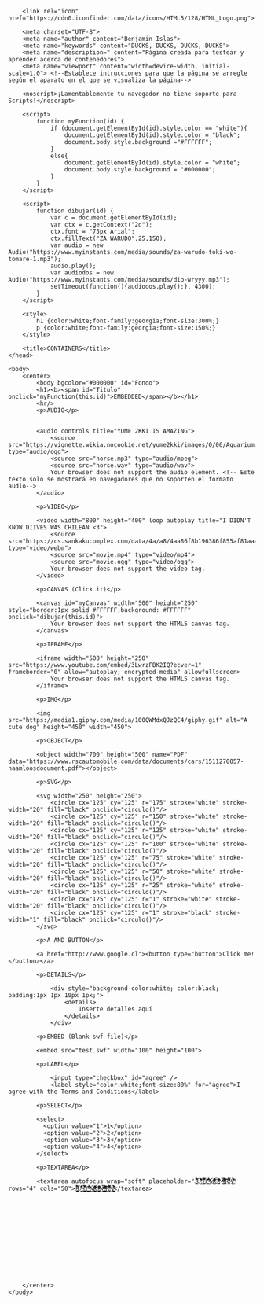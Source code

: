 <!DOCTYPE html> <!--Los documentos HTML5 comienzan con esta declaración-->

<!-- 
Existen varias instrucciones nuevas en HTML5, tales como:
<article>: Define un artículo.
<aside>: Define contenido aparte (A un lado?) del contenido normal de la página. 
<audio>: Define contenido de audio.
<canvas>: Usado para dibujar gráficos vía scripts.
<datalist>: Especifica una lista de opciones predefinidas o de input.
<details>: Define detalles de un elemento.
<embed>: Define contenedores para una aplicación externa no-HTML.
<footer>: Define un pie de página. 
<header>: Define un encabezado.
<nav>: Define una sección de navegación.
<output>: Representa el resultado de una operación realizada por un script.
<progress>: Representa el progreso de una tarea.
<section>: Define una sección de un documento.
<video>: Define contenido video.
Cabe destacar que el sistema de codificación de carácteres estándar es UTF-8.
Entre las cosas nuevas que encontramos en HTML5 están:
Nuevos tipos de campos "input" (search, email, url, tel, number, range, date, month, week, time, datetime, datetime-local, color)
Métodos PUT and DELETE.
Drag and Drop.
Audio y video.
Aplicaciones web offline.
Historial.
Almacenamiento local.
Geolocalización.
Mensajería web.
Entre otros.	
-->

<!--
HTML5 introduce siete nuevos tipos de contenedores:
	Metadata: Prepara la presentación o el comportamiento del documento y su contenido. Se encuentra en el HEAD del documento. Entre los elementos ocupados por este contenedor están:
					
		Base: Establece un URL objetivo para todos los links relativos del documento.
		Link: Define una relación entre un documento y un recurso externo.
					
		Meta: Define metadatos usados por un documento HTML. Usualmente se ocupa para describir la página (Autor, palabras claves que ayuden a buscar la página, entre otros).
		Noscript: Define contenido alternativo para navegadores que no tienen soporte de scripts.
		Script: Define contenidos script. Puede usarse también en body.
					
		Style: Define información de estilo del documento. 
					
		Title: Define un titulo para la página.
				
	Embedded: Contenido que importa recursos al documento.
		Audio: Define contenido de sonido. Sopota tres formatos: MP3, WAV Y OGG.
		Video: Define contenido de video. Soporta mp4, webm y ogg.
		Canvas: Usado para dibujar gráficos vía scripts.
		iFrame: Define un "Inline Frame", es decir, un documento HTML dentro de otro. Sirve con documentos, páginas y videos de youtube.
		Img: Define una imagen.
		Math: Usado para expresar y visualizar expresiones matemáticas. Tristemente, no funciona en chrome.
		Object: Define un elemento multimedia tal como audio, video, flash, pdf, entre otros.
		Svg: Define gráficos svg, es decir, gráficos 2D.
				
	Interactive: Contenido creado para la interacción con el usuario.
		
		A: Define un hipertexto.
		Button: Define un botón.
		Details: Crea una ventana con detalles.
		Embed: Define un contenedor de una animación flash.
		Label: Es usado en conjunto con los elementos "form". Es texto que va específicamente con la form.
		Select: Usado para crear listas desplegables.
		Textarea: Usado para crear contenedores que admiten infinitas lineas de texto. Se pueden limitar con el atributo "maxlenght".
		También se incluyen audio, video, iframe, img, object, input.
		
	Heading:
				
	Phrasing:
				
	Flow:
				
	Sectioning:
El objetivo de estos es hacer la página más entendible y ordenada tanto para quien la usa como para el que la diseña.
-->

<html>
	<head>
		<base href="www.google.cl"> 

		<link rel="icon" href="https://cdn0.iconfinder.com/data/icons/HTML5/128/HTML_Logo.png">

		<meta charset="UTF-8"> 
		<meta name="author" content="Benjamin Islas"> 
		<meta name="keywords" content="DUCKS, DUCKS, DUCKS, DUCKS"> 
		<meta name="description=" content="Página creada para testear y aprender acerca de contenedores"> 
		<meta name="viewport" content="width=device-width, initial-scale=1.0"> <!--Establece intrucciones para que la página se arregle según el aparato en el que se visualiza la página-->

		<noscript>¡Lamentablemente tu navegador no tiene soporte para Scripts!</noscript>

		<script>
			function myFunction(id) {
				if (document.getElementById(id).style.color == "white"){
				    document.getElementById(id).style.color = "black";
				    document.body.style.background ="#FFFFFF";
				}
				else{
				    document.getElementById(id).style.color = "white";
				    document.body.style.background = "#000000";					
				}
			}
		</script>	

		<script>
			function dibujar(id) {
				var c = document.getElementById(id);
				var ctx = c.getContext("2d");
				ctx.font = "75px Arial";
				ctx.fillText("ZA WARUDO",25,150);
				var audio = new Audio("https://www.myinstants.com/media/sounds/za-warudo-toki-wo-tomare-1.mp3");
				audio.play();
				var audiodos = new Audio("https://www.myinstants.com/media/sounds/dio-wryyy.mp3");			
				setTimeout(function(){audiodos.play();}, 4300);
			}
		</script>		

		<style>
			h1 {color:white;font-family:georgia;font-size:300%;}
			p {color:white;font-family:georgia;font-size:150%;}
		</style>

		<title>CONTAINERS</title>
	</head>

	<body>
		<center>
			<body bgcolor="#000000" id="Fondo">			
			<h1><b><span id="Titulo" onclick="myFunction(this.id)">EMBEDDED</span></b></h1>
			<hr/>
			<p>AUDIO</p>


			<audio controls title="YUME 2KKI IS AMAZING">
				<source src="https://vignette.wikia.nocookie.net/yume2kki/images/0/06/Aquarium.ogg" type="audio/ogg">
				<source src="horse.mp3" type="audio/mpeg"> 
				<source src="horse.wav" type="audio/wav">
				Your browser does not support the audio element. <!-- Este texto solo se mostrará en navegadores que no soporten el formato audio-->
			</audio>

			<p>VIDEO</p>

			<video width="800" height="400" loop autoplay title="I DIDN'T KNOW DIIVES WAS CHILEAN <3"> 
				<source src="https://cs.sankakucomplex.com/data/4a/a8/4aa86f8b196386f855af81aaa05b9da2.webm" type="video/webm">
				<source src="movie.mp4" type="video/mp4">
				<source src="movie.ogg" type="video/ogg">
		    	Your browser does not support the video tag.
			</video>

			<p>CANVAS (Click it)</p>

			<canvas id="myCanvas" width="500" height="250" style="border:1px solid #FFFFFF;background: #FFFFFF" onclick="dibujar(this.id)">
				Your browser does not support the HTML5 canvas tag.
			</canvas>

			<p>IFRAME</p>

			<iframe width="500" height="250" src="https://www.youtube.com/embed/3LwrzFBK2IQ?ecver=1" frameborder="0" allow="autoplay; encrypted-media" allowfullscreen>
				Your browser does not support the HTML5 canvas tag.
			</iframe>

			<p>IMG</p>

			<img src="https://media1.giphy.com/media/100QWMdxQJzQC4/giphy.gif" alt="A cute dog" height="450" width="450">

		    <p>OBJECT</p>

		    <object width="700" height="500" name="PDF" data="https://www.rscautomobile.com/data/documents/cars/1511270057-naamloosdocument.pdf"></object> 

		    <p>SVG</p>

			<svg width="250" height="250">
				<circle cx="125" cy="125" r="175" stroke="white" stroke-width="20" fill="black" onclick="circulo()"/>
				<circle cx="125" cy="125" r="150" stroke="white" stroke-width="20" fill="black" onclick="circulo()"/>
				<circle cx="125" cy="125" r="125" stroke="white" stroke-width="20" fill="black" onclick="circulo()"/>
				<circle cx="125" cy="125" r="100" stroke="white" stroke-width="20" fill="black" onclick="circulo()"/>
	     		<circle cx="125" cy="125" r="75" stroke="white" stroke-width="20" fill="black" onclick="circulo()"/>
	     		<circle cx="125" cy="125" r="50" stroke="white" stroke-width="20" fill="black" onclick="circulo()"/>
	     		<circle cx="125" cy="125" r="25" stroke="white" stroke-width="20" fill="black" onclick="circulo()"/>
	     		<circle cx="125" cy="125" r="1" stroke="white" stroke-width="20" fill="black" onclick="circulo()"/>
	     		<circle cx="125" cy="125" r="1" stroke="black" stroke-width="1" fill="black" onclick="circulo()"/>
			</svg>

			<p>A AND BUTTON</p>

			<a href="http://www.google.cl"><button type="button">Click me!</button></a>

			<p>DETAILS</p>

				<div style="background-color:white; color:black; padding:1px 1px 10px 1px;">
					<details>
						Inserte detalles aquí
					</details>			
				</div>				

			<p>EMBED (Blank swf file)</p>

			<embed src="test.swf" width="100" height="100">

			<p>LABEL</p>

				<input type="checkbox" id="agree" /> 
				<label style="color:white;font-size:80%" for="agree">I agree with the Terms and Conditions</label>

			<p>SELECT</p>

			<select>
			  <option value="1">1</option>
			  <option value="2">2</option>
			  <option value="3">3</option>
			  <option value="4">4</option>
			</select>

			<p>TEXTAREA</p>

			<textarea autofocus wrap="soft" placeholder="J̴̢̡͎͕͕̪̯͇̓̇͆̒̂͆̍͐́͝U̧͇̞̙ͩ̆̋̂͑͊̄͋̑̐̄S̨̢̧̪̘̤̺͓͎͚̜̝͓̮̳̐̿̊̇̍̓͛̋̑̔͞T̵̛̪͙̣̼̺͓̠͈̥̤̪̯̯͓̞͔͔͊ͬ̆͢͠ ̴̺͇̮̻͔ͣ̄͌ͣ̀́͢͜M̸̆̎ͥ͒̔̇̈ͩ̄͒ͧ̚̚҉̛̞̯̬̲͓̺̼̼͇̝̞̦̟̖͙̭̺͜͞ͅͅO̶̧̧̙͓̱̪̪̘̫͕̣̟̙̩͂̈̽̀͆̊ͮͪͩ̓ͨ̑̍̽͗̄̒̂ͫ͘Ṇ̨̛̼̣͓̗͔̣̳̮̥͍̘̠ͧ̄̿ͧͨͭ̀I̞̯̣̺̱̪̱̪̙͑̉ͦ̔ͧͭͨͩ̐̂̽̓̃̅͆͗ͣ̈͟͢͝͡K̸̰̫̻̗͎̟̘̠̱͉̠̮̥̑ͫͫ̽̉͛͗̿͌͒̄͗͗̓̀̆͢A̸ͭ̍͗̉̄͑̒̍̆͊́̚҉̝͈͖̗̳͔̮͍̙̱̳̗͔̥̙̥̮͚̠" rows="4" cols="50">J̴̢̡͎͕͕̪̯͇̓̇͆̒̂͆̍͐́͝U̧͇̞̙ͩ̆̋̂͑͊̄͋̑̐̄S̨̢̧̪̘̤̺͓͎͚̜̝͓̮̳̐̿̊̇̍̓͛̋̑̔͞T̵̛̪͙̣̼̺͓̠͈̥̤̪̯̯͓̞͔͔͊ͬ̆͢͠ ̴̺͇̮̻͔ͣ̄͌ͣ̀́͢͜M̸̆̎ͥ͒̔̇̈ͩ̄͒ͧ̚̚҉̛̞̯̬̲͓̺̼̼͇̝̞̦̟̖͙̭̺͜͞ͅͅO̶̧̧̙͓̱̪̪̘̫͕̣̟̙̩͂̈̽̀͆̊ͮͪͩ̓ͨ̑̍̽͗̄̒̂ͫ͘Ṇ̨̛̼̣͓̗͔̣̳̮̥͍̘̠ͧ̄̿ͧͨͭ̀I̞̯̣̺̱̪̱̪̙͑̉ͦ̔ͧͭͨͩ̐̂̽̓̃̅͆͗ͣ̈͟͢͝͡K̸̰̫̻̗͎̟̘̠̱͉̠̮̥̑ͫͫ̽̉͛͗̿͌͒̄͗͗̓̀̆͢A̸ͭ̍͗̉̄͑̒̍̆͊́̚҉̝͈͖̗̳͔̮͍̙̱̳̗͔̥̙̥̮͚̠</textarea>













		</center>	
	</body>

</html>
